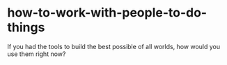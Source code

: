# how-to-work-with-people-to-do-things
If you had the tools to build the best possible of all worlds, how would you use them right now?
